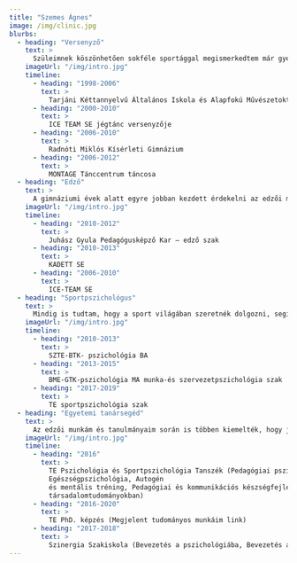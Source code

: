 ```yaml
---
title: "Szemes Ágnes"
image: /img/clinic.jpg
blurbs:
  - heading: "Versenyző"
    text: >
      Szüleimnek köszönhetően sokféle sportággal megismerkedtem már gyermekkoromban, testvéreimmel együtt megtanultunk úszni, síelni, lovagolni, korcsolyázni, teniszezni, röplabdázni is az iskolai testnevelésórákon kívül. Leginkább a művészi sportok tetszettek, így a jégtánc mellett tettem le a voksomat, mellette pedig táncművészeti osztályba jártam. Versenyzői pályafutásom alatt országos és nemzetközi bajnoki címet is szereztem a jégen, mellette pedig több moderntánc csapatverseny nyertes csapatában is táncoltam.
    imageUrl: "/img/intro.jpg"
    timeline:
      - heading: "1998-2006"
        text: >
          Tarjáni Kéttannyelvű Általános Iskola és Alapfokú Művészetoktatási Intézmény
      - heading: "2000-2010"
        text: >
          ICE TEAM SE jégtánc versenyzője
      - heading: "2006-2010"
        text: >
          Radnóti Miklós Kísérleti Gimnázium
      - heading: "2006-2012"
        text: >
          MONTAGE Tánccentrum táncosa
  - heading: "Edző"
    text: >
      A gimnáziumi évek alatt egyre jobban kezdett érdekelni az edzői munka, segítettem az edzőimnek, kisebb csapattársaimmal foglalkoztam. Az érettségit követően megszereztem a jégtánc és műkorcsolya edzői szakképesítést. Segédedzőként kezdetben nem volt könnyű, sokszor testvéreimet és velem egykorú társaimat edzettem, de idővel egyre nagyobb bizalmat kaptam, és a versenyzők edzőjévé váltam. Büszke vagyok arra, hogy a kezem alatt országos bajnokok fejlődtek és egy összetartó csapat tagja lehettem.
    imageUrl: "/img/intro.jpg"
    timeline:
      - heading: "2010-2012"
        text: >
          Juhász Gyula Pedagógusképző Kar – edző szak
      - heading: "2010-2013"
        text: >
          KADETT SE
      - heading: "2006-2010"
        text: >
          ICE-TEAM SE
  - heading: "Sportpszichológus"
    text: >
      Mindig is tudtam, hogy a sport világában szeretnék dolgozni, segítve a versenyzők felkészülését. Így az edzői munka mellett elkezdtem pszichológiai tanulmányaimat, majd elvégeztem a sportszakpszichológus képzést is, hogy mentális oldalról szakszerű támogatást tudjak nyújtani a hozzám forduló egyéni és csapatsportolóknak. Magánrendelésemre azóta egyre több versenyző érkezik különböző sportágakból, emellett több szövetség és klub munkáját is igyekszem sportpszichológusként segíteni.
    imageUrl: "/img/intro.jpg"
    timeline:
      - heading: "2010-2013"
        text: >
          SZTE-BTK- pszichológia BA
      - heading: "2013-2015"
        text: >
          BME-GTK-pszichológia MA munka-és szervezetpszichológia szak
      - heading: "2017-2019"
        text: >
          TE sportpszichológia szak
  - heading: "Egyetemi tanársegéd"
    text: >
      Az edzői munkám és tanulmányaim során is többen kiemelték, hogy jó oktatói kvalitásaim vannak, kreativitásom pedig jól tudnám kamatoztatni képzés, fejlesztés területén. Az egyetem elvégzése után mentoraim iránymutatásával és segítségével elvállaltam néhány elméleti és gyakorlati tárgy oktatását. Később már komplett kurzusokat is tartottam, és az oktatói pályám következő lépcsőjeként elindítottam a PhD. tanulmányaimat. Disszertációmban élsportolók motivációs struktúráját vizsgáltam, melynek eredményeit szeretném a gyakorlati munkámba is beépíteni. 
    imageUrl: "/img/intro.jpg"
    timeline:
      - heading: "2016"
        text: >
          TE Pszichológia és Sportpszichológia Tanszék (Pedagógiai pszichológia, Fejlődéslélektan,
          Egészségpszichológia, Autogén
          és mentális tréning, Pedagógiai és kommunikációs készségfejlesztés, Kutatásmódszertan a
          társadalomtudományokban)
      - heading: "2016-2020"
        text: >
          TE PhD. képzés (Megjelent tudományos munkáim link)
      - heading: "2017-2018"
        text: >
          Szinergia Szakiskola (Bevezetés a pszichológiába, Bevezetés a sportpszichológiába)
---
```

